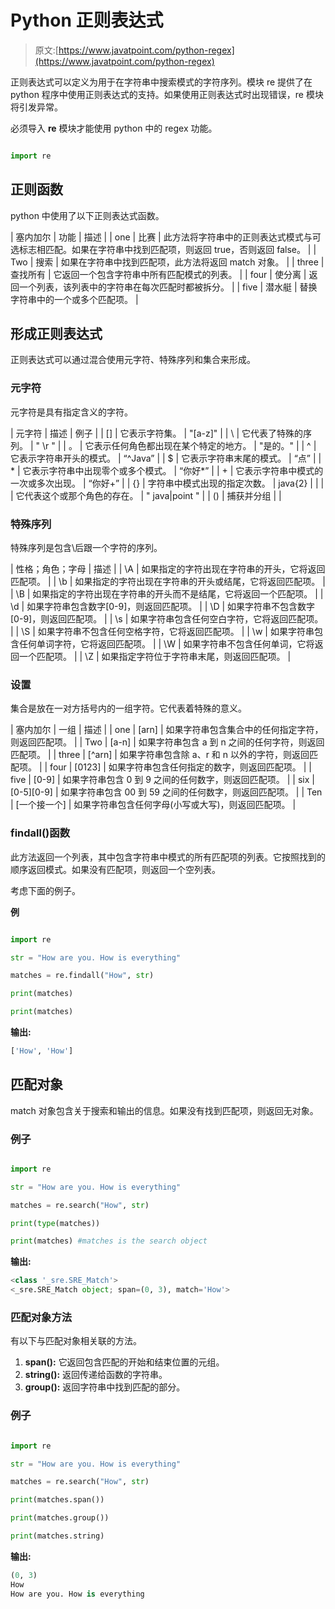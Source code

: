 # Python 正则表达式

> 原文:[https://www.javatpoint.com/python-regex](https://www.javatpoint.com/python-regex)

正则表达式可以定义为用于在字符串中搜索模式的字符序列。模块 re 提供了在 python 程序中使用正则表达式的支持。如果使用正则表达式时出现错误，re 模块将引发异常。

必须导入 **re** 模块才能使用 python 中的 regex 功能。

```py

import re 

```

## 正则函数

python 中使用了以下正则表达式函数。

| 塞内加尔 | 功能 | 描述 |
| one | 比赛 | 此方法将字符串中的正则表达式模式与可选标志相匹配。如果在字符串中找到匹配项，则返回 true，否则返回 false。 |
| Two | 搜索 | 如果在字符串中找到匹配项，此方法将返回 match 对象。 |
| three | 查找所有 | 它返回一个包含字符串中所有匹配模式的列表。 |
| four | 使分离 | 返回一个列表，该列表中的字符串在每次匹配时都被拆分。 |
| five | 潜水艇 | 替换字符串中的一个或多个匹配项。 |

## 形成正则表达式

正则表达式可以通过混合使用元字符、特殊序列和集合来形成。

### 元字符

元字符是具有指定含义的字符。

| 元字符 | 描述 | 例子 |
| [] | 它表示字符集。 | "[a-z]" |
| \ | 它代表了特殊的序列。 | " \r " |
| 。 | 它表示任何角色都出现在某个特定的地方。 | "是的。" |
| ^ | 它表示字符串开头的模式。 | “^Java” |
| $ | 它表示字符串末尾的模式。 | “点” |
| * | 它表示字符串中出现零个或多个模式。 | “你好*” |
| + | 它表示字符串中模式的一次或多次出现。 | “你好+” |
| {} | 字符串中模式出现的指定次数。 | java{2} |
| &#124; | 它代表这个或那个角色的存在。 | " java&#124;point " |
| () | 捕获并分组 |  |

### 特殊序列

特殊序列是包含\后跟一个字符的序列。

| 性格；角色；字母 | 描述 |
| \A | 如果指定的字符出现在字符串的开头，它将返回匹配项。 |
| \b | 如果指定的字符出现在字符串的开头或结尾，它将返回匹配项。 |
| \B | 如果指定的字符出现在字符串的开头而不是结尾，它将返回一个匹配项。 |
| \d | 如果字符串包含数字[0-9]，则返回匹配项。 |
| \D | 如果字符串不包含数字[0-9]，则返回匹配项。 |
| \s | 如果字符串包含任何空白字符，它将返回匹配项。 |
| \S | 如果字符串不包含任何空格字符，它将返回匹配项。 |
| \w | 如果字符串包含任何单词字符，它将返回匹配项。 |
| \W | 如果字符串不包含任何单词，它将返回一个匹配项。 |
| \Z | 如果指定字符位于字符串末尾，则返回匹配项。 |

### 设置

集合是放在一对方括号内的一组字符。它代表着特殊的意义。

| 塞内加尔 | 一组 | 描述 |
| one | [arn] | 如果字符串包含集合中的任何指定字符，则返回匹配项。 |
| Two | [a-n] | 如果字符串包含 a 到 n 之间的任何字符，则返回匹配项。 |
| three | [^arn] | 如果字符串包含除 a、r 和 n 以外的字符，则返回匹配项。 |
| four | [0123] | 如果字符串包含任何指定的数字，则返回匹配项。 |
| five | [0-9] | 如果字符串包含 0 到 9 之间的任何数字，则返回匹配项。 |
| six | [0-5][0-9] | 如果字符串包含 00 到 59 之间的任何数字，则返回匹配项。 |
| Ten | [一个接一个] | 如果字符串包含任何字母(小写或大写)，则返回匹配项。 |

### findall()函数

此方法返回一个列表，其中包含字符串中模式的所有匹配项的列表。它按照找到的顺序返回模式。如果没有匹配项，则返回一个空列表。

考虑下面的例子。

**例**

```py

import re

str = "How are you. How is everything"

matches = re.findall("How", str)

print(matches)

print(matches)

```

**输出:**

```py
['How', 'How']

```

## 匹配对象

match 对象包含关于搜索和输出的信息。如果没有找到匹配项，则返回无对象。

### 例子

```py

import re

str = "How are you. How is everything"

matches = re.search("How", str)

print(type(matches))

print(matches) #matches is the search object

```

**输出:**

```py
<class '_sre.SRE_Match'>
<_sre.SRE_Match object; span=(0, 3), match='How'>

```

### 匹配对象方法

有以下与匹配对象相关联的方法。

1.  **span():** 它返回包含匹配的开始和结束位置的元组。
2.  **string():** 返回传递给函数的字符串。
3.  **group():** 返回字符串中找到匹配的部分。

### 例子

```py

import re

str = "How are you. How is everything"

matches = re.search("How", str)

print(matches.span())

print(matches.group())

print(matches.string)

```

**输出:**

```py
(0, 3)
How
How are you. How is everything

```